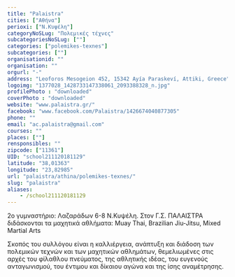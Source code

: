 ```yaml
---
title: "Palaistra"
cities: ["Αθήνα"]
perioxi: ["Ν.Κυψέλη"]
categoryNoSLug: "Πολεμικές τέχνες"
subcategoriesNoSLug: [""]
categories: ["polemikes-texnes"]
subcategories: [""]
organisationid: ""
organisation: ""
orgurl: "-"
address: "Leoforos Mesogeion 452, 15342 Ayía Paraskeví, Attiki, Greece"
logoimg: "1377028_1428733147338061_2093388328_n.jpg"
profilePhoto : "downloaded"
coverPhoto : "downloaded"
website: "www.palaistra.gr/"
facebook: "www.facebook.com/Palaistra/1426674040877305"
phone: ""
email: "ac.palaistra@gmail.com"
courses: ""
places: [""]
rensponsibles: ""
zipcode: ["11361"]
UID: "school211120181129"
latitude: "38,01363"
longitude: "23,82985"
url: "palaistra/athina/polemikes-texnes/"
slug: "palaistra"
aliases:
    - /school211120181129
---
```



2ο γυμναστήριο: Λαζαράδων 6-8 Ν.Κυψέλη. Στον Γ.Σ. ΠΑΛΑΙΣΤΡΑ διδάσκονται τα μαχητικά αθλήματα: Muay Thai, Brazilian Jiu-Jitsu, Mixed Martial Arts

Σκοπός του συλλόγου είναι η καλλιέργεια, ανάπτυξη και διάδοση των πολεμικών τεχνών και των μαχητικών αθλημάτων, θεμελιωμένες στις αρχές του φίλαθλου πνεύματος, της αθλητικής ιδέας, του ευγενούς ανταγωνισμού, του έντιμου και δίκαιου αγώνα και της ίσης αναμέτρησης.